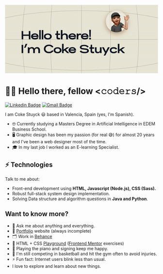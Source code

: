 ![Hello.gif](https://github.com/cokecancook/cokecancook/blob/main/hello.gif?raw=true)

# 👋🏼 Hello there, fellow <𝚌𝚘𝚍𝚎𝚛𝚜/>

[![Linkedin Badge](https://img.shields.io/badge/-cokestuyck-blue?style=flat-square&logo=Linkedin&logoColor=white&link=https://www.linkedin.com/in/cokestuyck/)](https://www.linkedin.com/in/cokestuyck/)
[![Gmail Badge](https://img.shields.io/badge/-coke.stuyck@gmail.com-c14438?style=flat-square&logo=Gmail&logoColor=white&link=mailto:coke.stuyck@gmail.com)](mailto:coke.stuyck@gmail.com)

I am Coke Stuyck 😃 based in Valencia, Spain
(yes, I'm Spanish).

- 🤓 Currently studying a Masters Degree in Artificial Intelligence in EDEM Business School.
- 🖥️ Graphic design has been my passion (for real 😅) for almost 20 years and I've been a web designer most of the time.
- 🎓 In my last job I worked as an E-learning Specialist.

## ⚡ Technologies
Talk to me about:
- Front-end development using **HTML, Javascript (Node.js), CSS (Sass).**
- Robust full-stack system design implementation.
- Solving Data structure and algorithm questions in **Java and Python**.

## Want to know more? 
- 💬 Ask me about anything and everything.
- 🎯 [Portfolio](https://cokestuyck.webflow.io/) website (always incomplete)
- 🗂️ Work in [Behance](https://www.behance.net/cokestuyck)
- 👾 HTML + CSS [Playground](https://cokecancook.github.io/) ([Frontend Mentor](https://www.frontendmentor.io) exercises) 
- 🎹 Playing the piano and signing keep me happy.
- 🏀 I'm still competing in basketball and hit the gym often to avoid injuries.
- ⚡ Fun fact: Internet users blink less than usual.
- I love to explore and learn about new things.
